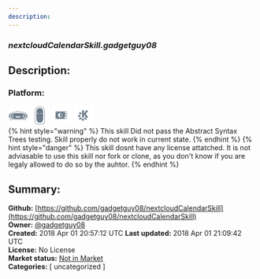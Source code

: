```yaml
---
description: 
---
```


### _nextcloudCalendarSkill.gadgetguy08_  
## Description:  
  
  
  
### Platform:  
 ![Mark I](../.gitbook/assets/mark-1-icon.png)  ![Mark II](../.gitbook/assets/mark-2-icon.png)  ![Picroft](../.gitbook/assets/picroft-icon.png)  ![plasmoid](../.gitbook/assets/kde.png)   
{% hint style="warning" %}
This skill Did not pass the Abstract Syntax Trees testing. Skill properly do not work in current state.
{% endhint %}
{% hint style="danger" %}
This skill dosnt have any license attatched. It is not adviasable to use this skill nor fork or clone, as you don't know if you are legaly allowed to do so by the auhtor.
{% endhint %}
  
## Summary:  
**Github:** [https://github.com/gadgetguy08/nextcloudCalendarSkill](https://github.com/gadgetguy08/nextcloudCalendarSkill)  
**Owner:** [@gadgetguy08](https://github.com/gadgetguy08)  
**Created:** 2018 Apr 01 20:57:12 UTC  **Last updated:** 2018 Apr 01 21:09:42 UTC  
**License:** No License  
**Market status:** [Not in Market](https://market.mycroft.ai/skill/)  
**Categories:** [ uncategorized ]   
